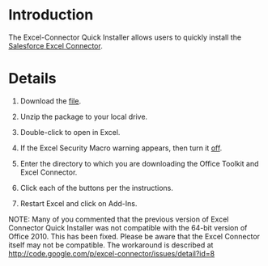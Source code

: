 # Introduction #

The Excel-Connector Quick Installer allows users to quickly install the [Salesforce Excel Connector](http://code.google.com/p/excel-connector/).

# Details #
1. Download the [file](http://code.google.com/p/excel-connector-quickinstaller/downloads/list).

2. Unzip the package to your local drive.

3. Double-click to open in Excel.

4. If the Excel Security Macro warning appears, then turn it <a href='http://office.microsoft.com/en-us/excel-help/change-macro-security-settings-in-excel-HP010096919.aspx'>off</a>.

5. Enter the directory to which you are downloading the Office Toolkit and Excel Connector.

6. Click each of the buttons per the instructions.

7. Restart Excel and click on Add-Ins.

NOTE:  Many of you commented that the previous version of Excel Connector Quick Installer was not compatible with the 64-bit version of Office 2010.  This has been fixed.  Please be aware that the Excel Connector itself may not be compatible.  The workaround is described at http://code.google.com/p/excel-connector/issues/detail?id=8